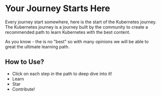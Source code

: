 # Your Journey Starts Here

Every journey start somewhere, here is the start of the Kubernetes journey.
The Kubernetes journey is a journey built by the community to create a recommended path to learn Kubernetes with the best content.

As you know - the is no "best" so with many opinions we will be able to great the ultimate learning path.

## How to Use?
- Click on each step in the path to deep dive into it!
- Learn
- Star
- Contribute!

